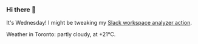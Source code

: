 ### Hi there :wave:

It's Wednesday! I might be tweaking my [Slack workspace analyzer action](https://github.com/bewuethr/slack-analyzer).

Weather in Toronto: partly cloudy, at +21°C.
